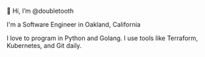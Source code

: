 👋 Hi, I’m @doubletooth

I'm a Software Engineer in Oakland, California

I love to program in Python and Golang.
I use tools like Terraform, Kubernetes, and Git daily.
